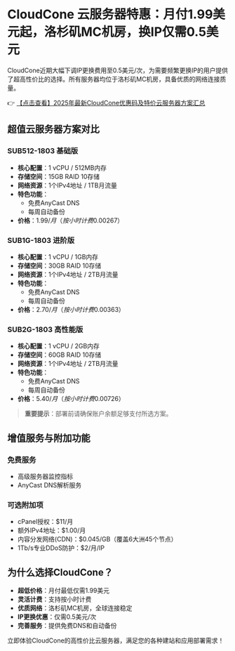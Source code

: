 # CloudCone 云服务器特惠：月付1.99美元起，洛杉矶MC机房，换IP仅需0.5美元

CloudCone近期大幅下调IP更换费用至0.5美元/次，为需要频繁更换IP的用户提供了超高性价比的选择。所有服务器均位于洛杉矶MC机房，具备优质的网络连接质量。

👉 [【点击查看】2025年最新CloudCone优惠码及特价云服务器方案汇总](https://bit.ly/Cloudcone)

## 超值云服务器方案对比

### SUB512-1803 基础版
- **核心配置**：1 vCPU / 512MB内存
- **存储空间**：15GB RAID 10存储
- **网络资源**：1个IPv4地址 / 1TB月流量
- **特色功能**：
  - 免费AnyCast DNS
  - 每周自动备份
- **价格**：$1.99/月（按小时计费$0.00267）

### SUB1G-1803 进阶版
- **核心配置**：1 vCPU / 1GB内存
- **存储空间**：30GB RAID 10存储
- **网络资源**：1个IPv4地址 / 2TB月流量
- **特色功能**：
  - 免费AnyCast DNS
  - 每周自动备份
- **价格**：$2.70/月（按小时计费$0.00363）

### SUB2G-1803 高性能版
- **核心配置**：1 vCPU / 2GB内存
- **存储空间**：60GB RAID 10存储
- **网络资源**：1个IPv4地址 / 2TB月流量
- **特色功能**：
  - 免费AnyCast DNS
  - 每周自动备份
- **价格**：$5.40/月（按小时计费$0.00726）

> **重要提示**：部署前请确保账户余额足够支付所选方案。

## 增值服务与附加功能

### 免费服务
- 高级服务器监控指标
- AnyCast DNS解析服务

### 可选附加项
- cPanel授权：$11/月
- 额外IPv4地址：$1.00/月
- 内容分发网络(CDN)：$0.045/GB（覆盖6大洲45个节点）
- 1Tb/s专业DDoS防护：$2/月/IP

## 为什么选择CloudCone？
- **超低价格**：月付最低仅需1.99美元
- **灵活计费**：支持按小时计费
- **优质网络**：洛杉矶MC机房，全球连接稳定
- **IP更换优惠**：仅需0.5美元/次
- **完善服务**：提供免费DNS和自动备份

立即体验CloudCone的高性价比云服务器，满足您的各种建站和应用部署需求！